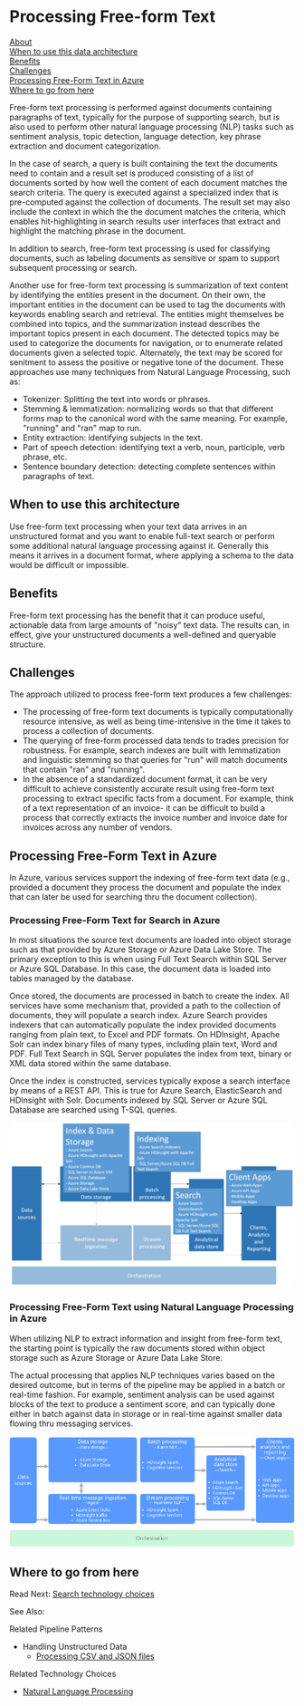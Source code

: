 # Processing Free-form Text

[About]()  
[When to use this data architecture](#whentouse)  
[Benefits](#benefits)  
[Challenges](#challenges)  
[Processing Free-Form Text in Azure](#inazure)   
[Where to go from here](#wheretogo)  

<a name="about"></a>
Free-form text processing is performed against documents containing paragraphs of text, typically for the purpose of supporting search, but is also used to perform other natural language processing (NLP) tasks such as sentiment analysis, topic detection, language detection, key phrase extraction and document categorization.

In the case of search, a query is built containing the text the documents need to contain and a result set is produced consisting of a list of documents sorted by how well the content of each document matches the search criteria. The query is executed against a specialized index that is pre-computed against the collection of documents. The result set may also include the context in which the the document matches the criteria, which enables hit-highlighting in search results user interfaces that extract and highlight the matching phrase in the document. 

In addition to search, free-form text processing is used for classifying documents, such as labeling documents as sensitive or spam to support subsequent processing or search. 

Another use for free-form text processing is summarization of text content by identifying the entities present in the document. On their own, the important entities in the document can be used to tag the documents with keywords enabling search and retrieval. The entities might themselves be combined into topics, and the summarization instead describes the important topics present in each document. The detected topics may be used to categorize the documents for navigation, or to enumerate related documents given a selected topic. Alternately, the text may be scored for senitment to assess the positive or negative tone of the document. These approaches use many techniques from Natural Language Processing, such as:
- Tokenizer: Splitting the text into words or phrases.
- Stemming & lemmatization: normalizing words so that that different forms map to the canonical word with the same meaning. For example, "running" and "ran" map to run. 
- Entity extraction: identifying subjects in the text.
- Part of speech detection: identifying text a verb, noun, participle, verb phrase, etc.
- Sentence boundary detection: detecting complete sentences within paragraphs of text.


## <a name="whentouse"></a>When to use this architecture
Use free-form text processing when your text data arrives in an unstructured format and you want to enable full-text search or perform some additional natural language processing against it. Generally this means it arrives in a document format, where applying a schema to the data would be difficult or impossible.

## <a name="benefits"></a>Benefits
Free-form text processing has the benefit that it can produce useful, actionable data from large amounts of "noisy" text data. The results can, in effect, give your unstructured documents a well-defined and queryable structure.

## <a name="challenges"></a>Challenges
The approach utilized to process free-form text produces a few challenges:
- The processing of free-form text documents is typically computationally resource intensive, as well as being time-intensive in the time it takes to process a collection of documents.
- The querying of free-form processed data tends to trades precision for robustness. For example, search indexes are built with lemmatization and linguistic stemming so that queries for "run" will match documents that contain "ran" and "running".
- In the absence of a standardized document format, it can be very difficult to achieve consistently accurate result using free-form text processing to extract specific facts from a document. For example, think of a text representation of an invoice- it can be difficult to build a process that correctly extracts the invoice number and invoice date for invoices across any number of vendors.

## <a name="inazure"></a>Processing Free-Form Text in Azure
In Azure, various services support the indexing of free-form text data (e.g., provided a document they process the document and populate the index that can later be used for searching thru the document collection).

### Processing Free-Form Text for Search in Azure
In most situations the source text documents are loaded into object storage such as that provided by Azure Storage or Azure Data Lake Store. The primary exception to this is when using Full Text Search within SQL Server or Azure SQL Database. In this case, the document data is loaded into tables managed by the database.

Once stored, the documents are processed in batch to create the index. All services have some mechanism that, provided a path to the collection of documents, they will populate a search index. Azure Search provides indexers that can automatically populate the index provided documents ranging from plain text, to Excel and PDF formats. On HDInsight, Apache Solr can index binary files of many types, including plain text, Word and PDF. Full Text Search in SQL Server populates the index from text, binary or XML data stored within the same database. 

Once the index is constructed, services typically expose a search interface by means of a REST API. This is true for Azure Search, ElasticSearch and HDInsight with Solr. Documents indexed by SQL Server or Azure SQL Database are searched using T-SQL queries. 

![Processing free-form text in Azure](./images/free-form-text-pipeline.png)


### Processing Free-Form Text using Natural Language Processing in Azure
When utilizing NLP to extract information and insight from free-form text, the starting point is typically the raw documents stored within object storage such as Azure Storage or Azure Data Lake Store. 

The actual processing that applies NLP techniques varies based on the desired outcome, but in terms of the pipeline may be applied in a batch or real-time fashion. For example, sentiment analysis can be used against blocks of the text to produce a sentiment score, and can typically done either in batch against data in storage or in real-time against smaller data flowing thru messaging services. 

![Using NLP with free-form text in Azure](./images/nlp-pipeline.png)

## <a name="wheretogo"></a>Where to go from here
Read Next:
[Search technology choices](../technology-choices/search-options.md)

See Also:

Related Pipeline Patterns
- Handling Unstructured Data
    - [Processing CSV and JSON files](./processing-csv-and-json-files.md)

Related Technology Choices
- [Natural Language Processing](../technology-choices/natural-language-processing.md)